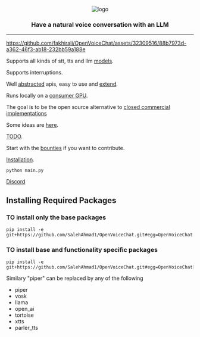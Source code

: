 
<div align="center">

![logo](media/logo.gif)

<h3>

Have a natural voice conversation with an LLM

</h3>

</div>

---

https://github.com/fakhirali/OpenVoiceChat/assets/32309516/88b7973d-a362-46f3-ab18-232bb59a188e


Supports all kinds of stt, tts and llm [models](notes/Models.md).

Supports interruptions.

Well [abstracted](/tts) apis, easy to use and [extend](notes/Adding_models.md).

Runs locally on a [consumer GPU](https://www.nvidia.com/en-us/geforce/graphics-cards/30-series/rtx-3080-3080ti/).

The goal is to be the open source alternative to [closed commercial implementations](notes/Competition.md)

Some ideas are [here](notes/Ideas.md). 

[TODO](notes/TODO.md).

Start with the [bounties](https://docs.google.com/spreadsheets/d/1d2MZTa9FKM4IHLrBs_nMuA2yuLaSY4USzdGH6vRdPbU/edit?usp=sharing) 
if you want to contribute.

[Installation](INSTALL.md).

```shell 
python main.py
```

[Discord](https://discord.gg/M5S2JksapH)

## Installing Required Packages
### TO install only the base packages
```shell
pip install -e git+https://github.com/SalehAhmad1/OpenVoiceChat.git#egg=OpenVoiceChat
```

### TO install base and functionality specific packages
```shell
pip install -e git+https://github.com/SalehAhmad1/OpenVoiceChat.git#egg=OpenVoiceChat[piper]
```

Similary "piper" can be replaced by any of the following
- piper
- vosk
- llama
- open_ai
- tortoise
- xtts
- parler_tts
